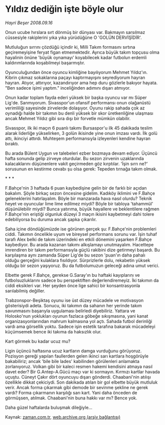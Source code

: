 # Yıldız dediğin işte böyle olur

*Hayri Beşer 2008.09.16*

<tr><td class="metin" colspan="2" style="padding-top: 20px; padding-left: 5px; padding-right: 10px;">Onun ucube hırslara sırt dönmüş bir dünyası var. Bakmayın sarsılmaz cüssesiyle rakiplerini yıka yıka yürüdüğüne O 'GOLÜN DERVİŞİDİR'.</td></tr><tr><td class="metin" colspan="2" style="padding-top: 20px; padding-left: 5px; padding-right: 10px;"><p>Mutluluğun sırrını çözdüğü içindir ki, Milli Takım formasını sırtına geçiremeyişine feryat figan etmemektedir. Ayrıca büyük takım topçusu olma hayalinin önüne 'büyük oynamayı' koyabilecek kadar futbolun erdemli kaldırımlarında koşabilmeyi başarmıştır.
<p>Oyunculuğundan önce oyuncu kimliğine bayılıyorum Mehmet Yıldız'ın. Kibrin çıkmaz sokaklarına paçayı kaptırmayışını seyrediyorum hayran hayran. Atıyor, attırıyor, kazandırıyor ama hep duru gözlerle bakıyor hayata. "Ben sadece işimi yaptım." inceliğinden adımını dışarı atmıyor.
<p>Onun kadar toplam fayda ederi yüksek bir başka oyuncu var mı Süper Lig'de. Sanmıyorum. Sivasspor'un ofansif performansı onun olağanüstü verimliliği sayesinde zirvelerde dolaşıyor. Oyunu rakip sahada çok az oynadığı halde bir takımın bu denli yüksek bir skor üretkenliğine ulaşması ancak Mehmet Yıldız gibi sıra dışı bir forvetle mümkün olabilir. 
<p>Sivasspor, ilk iki maçın 6 puanlı takımı Bursaspor'u ilk 45 dakikada teslim alarak liderliğe yükselirken, 3 golün ikisinde yine onun imzası vardı. İlk golü attı, ikinciyi attırdı. Muhteşem performansıyla izleyenleri kendine hayran bıraktı. 
<p>Bu arada Bülent Uygun ve talebeleri ezber bozmaya devam ediyor. Üçüncü hafta sonunda gelip zirveye oturdular. Bu sezon zirvenin uzaklarında kalacaklarını düşünenlere vakit geçirmeden göz kırptılar. 'İşin sırrı ne?' sorusunun en kestirme cevabı şu olsa gerek: Tepeden tırnağa takım olmak.
<p>* * *
<p>F.Bahçe'nin 3 haftada 6 puan kaybedişine gelin bir de farklı bir açıdan bakalım. Şöyle birkaç sezon öncesine gidelim. Kadıköy iklimini ve F.Bahçe geleneklerini hatırlayalım. Böyle bir manzarada hava nasıl olurdu? Teknik heyet ve oyuncular lime lime edilmez miydi? Böyle bir tabloya 'tahammül' düşünülebilir miydi? Bunca yatırıma, büyük hayallere ve beklentilere rağmen F.Bahçe'nin eriştiği olgunluk düzeyi 3 maçın ikisini kaybetmeyi dahi tolere edebiliyorsa bu duruma ancak şapka çıkarılır.
<p>Saha içine döndüğümüzde ise görünen gerçek şu: F.Bahçe'nin problemleri ciddi. Takımın öncelikle uyum ve bireysel performans sorunu var. İşin tuhaf tarafı Alex belki de takım üzerindeki en etkili dönemini yaşarken F.Bahçe kaybediyor. Bu arada kazanan takımı alkışlamayı unutmayalım. Hacettepe imrendiren bir takım performansıyla güçlü rakibini dize getirmeyi başardı. Bu karşılaşma aynı zamanda Süper Lig'de bu sezon 'puan'ın daha pahalı olduğu gerçeğini kulaklara fısıldıyor. Sürprizlerle dolu, rekabetin yüksek olduğu bir sezon yaşıyoruz. Bu da futbolumuzun geleceği adına umut verici.
<p>Elbette gerek F.Bahçe, gerekse G.Saray'ın bu haftaki kayıplarını ve futbolsuzluklarını sadece bu perspektiften değerlendiremeyiz. İki takımın da ciddi eksikleri var. Her şeyden önce lige sahici bir konsantrasyonla sarılabilmiş değiller.
<p>Trabzonspor-Beşiktaş oyunu ise üst düzey mücadele ve motivasyon gösterisiydi adeta. Sonucu, iki takımın da sahanın her yerinde takım savunmasını başarıyla uygulaması belirledi diyebiliriz. Yattara ve Holosko'nun yoklukları oyunun fazlaca göbeğe sıkışmasına, yani kanat organizasyonlarından mahrum kalmasına yol açtı. Sahada futbol derinliği vardı ama görsellik yoktu. Sadece işin estetik tarafına bakarak mücadeleyi küçümsemek bence iki takıma da haksızlık olur.
<p>Kart görmek bu kadar ucuz mu?
<p>Ligin üçüncü haftasına ucuz kartların damga vurduğunu görüyoruz. Pozisyon gereği yapılan faullerden gelen ikinci sarı kartlara hoşgörüyle bakabiliriz; ancak 'bile bile lades' kabilinden görülenleri anlamakta zorlanıyoruz. Volkan gibi bir kaleci resmen hakemi kendisini atmaya nasıl davet eder? Bir G.Antep-A.Gücü maçı var ki sormayın. Kırmızı kartlar havada uçuştu. Cüneyt Çakır dört oyuncuyu dışarı gönderdi. Chaabani'nin atılışı özellikle dikkat çekiciydi. Son dakikada atılan bir gol elbette büyük mutluluk verir. Ancak forma çıkarmak gibi demode bir sevinme şekline ne gerek vardı? Forma çıkarmanın karşılığı sarı kart. Yani daha önceden de görmüşsen, atılmak. Chaabani'nin buna hakkı var mı? Bence yok.
<p>Daha güzel haftalarda buluşmak dileğiyle...<br/></p></p></p></p></p></p></p></p></p></p></p></p></p></td></tr>

Kaynak: [zaman.com.tr](http://zaman.com.tr/yazar.do?yazino=738803), [web.archive.org (arşiv bağlantısı)](http://web.archive.org/web/20080925022023/http://www.zaman.com.tr:80/yazar.do?yazino=738803)

